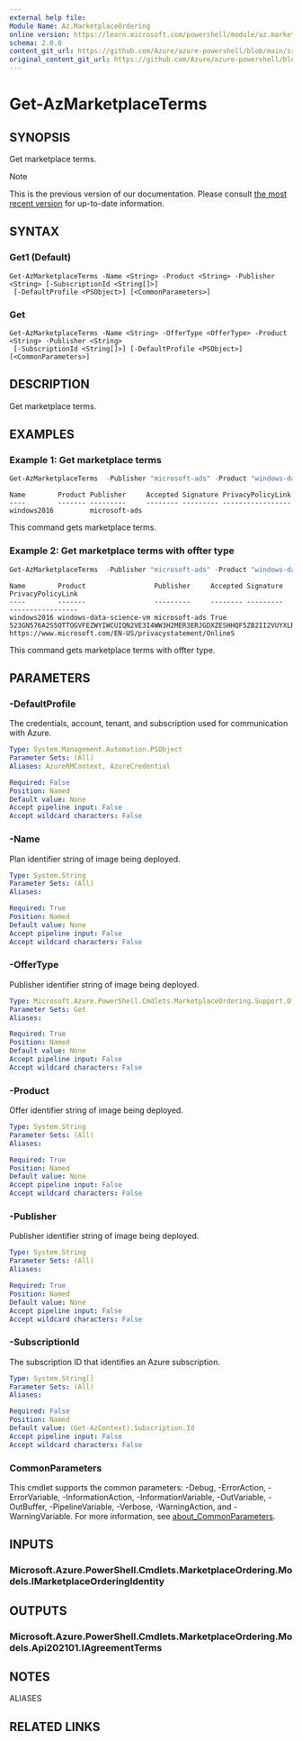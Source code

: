 ```yaml
---
external help file:
Module Name: Az.MarketplaceOrdering
online version: https://learn.microsoft.com/powershell/module/az.marketplaceordering/get-azmarketplaceterms
schema: 2.0.0
content_git_url: https://github.com/Azure/azure-powershell/blob/main/src/MarketplaceOrdering/help/Get-AzMarketplaceTerms.md
original_content_git_url: https://github.com/Azure/azure-powershell/blob/main/src/MarketplaceOrdering/help/Get-AzMarketplaceTerms.md
---
```


# Get-AzMarketplaceTerms

## SYNOPSIS
Get marketplace terms.

> [!NOTE]
>This is the previous version of our documentation. Please consult [the most recent version](/powershell/module/az.marketplaceordering/get-azmarketplaceterms) for up-to-date information.

## SYNTAX

### Get1 (Default)
```
Get-AzMarketplaceTerms -Name <String> -Product <String> -Publisher <String> [-SubscriptionId <String[]>]
 [-DefaultProfile <PSObject>] [<CommonParameters>]
```

### Get
```
Get-AzMarketplaceTerms -Name <String> -OfferType <OfferType> -Product <String> -Publisher <String>
 [-SubscriptionId <String[]>] [-DefaultProfile <PSObject>] [<CommonParameters>]
```

## DESCRIPTION
Get marketplace terms.

## EXAMPLES

### Example 1: Get marketplace terms
```powershell
Get-AzMarketplaceTerms  -Publisher "microsoft-ads" -Product "windows-data-science-vm" -Name "windows2016"
```

```output
Name        Product Publisher     Accepted Signature PrivacyPolicyLink
----        ------- ---------     -------- --------- -----------------
windows2016         microsoft-ads
```

This command gets marketplace terms.

### Example 2: Get marketplace terms with offter type
```powershell
Get-AzMarketplaceTerms  -Publisher "microsoft-ads" -Product "windows-data-science-vm" -Name "windows2016" -OfferType 'virtualmachine'
```

```output
Name        Product                 Publisher     Accepted Signature                                                                                               PrivacyPolicyLink
----        -------                 ---------     -------- ---------                                                                                               -----------------
windows2016 windows-data-science-vm microsoft-ads True     523GN576A2S5OTTOGVFEZWYIWCUIQN2VE3I4WW3H2MER3ERJGDXZESHHQF5ZB2II2VUYXLRK6NE2A7EPF7GH6LWMQ6ECSYSPOD2SHFQ https://www.microsoft.com/EN-US/privacystatement/OnlineS
```

This command gets marketplace terms with offter type.

## PARAMETERS

### -DefaultProfile
The credentials, account, tenant, and subscription used for communication with Azure.

```yaml
Type: System.Management.Automation.PSObject
Parameter Sets: (All)
Aliases: AzureRMContext, AzureCredential

Required: False
Position: Named
Default value: None
Accept pipeline input: False
Accept wildcard characters: False
```

### -Name
Plan identifier string of image being deployed.

```yaml
Type: System.String
Parameter Sets: (All)
Aliases:

Required: True
Position: Named
Default value: None
Accept pipeline input: False
Accept wildcard characters: False
```

### -OfferType
Publisher identifier string of image being deployed.

```yaml
Type: Microsoft.Azure.PowerShell.Cmdlets.MarketplaceOrdering.Support.OfferType
Parameter Sets: Get
Aliases:

Required: True
Position: Named
Default value: None
Accept pipeline input: False
Accept wildcard characters: False
```

### -Product
Offer identifier string of image being deployed.

```yaml
Type: System.String
Parameter Sets: (All)
Aliases:

Required: True
Position: Named
Default value: None
Accept pipeline input: False
Accept wildcard characters: False
```

### -Publisher
Publisher identifier string of image being deployed.

```yaml
Type: System.String
Parameter Sets: (All)
Aliases:

Required: True
Position: Named
Default value: None
Accept pipeline input: False
Accept wildcard characters: False
```

### -SubscriptionId
The subscription ID that identifies an Azure subscription.

```yaml
Type: System.String[]
Parameter Sets: (All)
Aliases:

Required: False
Position: Named
Default value: (Get-AzContext).Subscription.Id
Accept pipeline input: False
Accept wildcard characters: False
```

### CommonParameters
This cmdlet supports the common parameters: -Debug, -ErrorAction, -ErrorVariable, -InformationAction, -InformationVariable, -OutVariable, -OutBuffer, -PipelineVariable, -Verbose, -WarningAction, and -WarningVariable. For more information, see [about_CommonParameters](http://go.microsoft.com/fwlink/?LinkID=113216).

## INPUTS

### Microsoft.Azure.PowerShell.Cmdlets.MarketplaceOrdering.Models.IMarketplaceOrderingIdentity

## OUTPUTS

### Microsoft.Azure.PowerShell.Cmdlets.MarketplaceOrdering.Models.Api202101.IAgreementTerms

## NOTES

ALIASES

## RELATED LINKS

